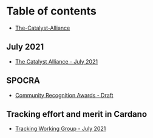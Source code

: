 # Table of contents

* [The-Catalyst-Alliance](README.md)

## July 2021

* [The Catalyst Alliance - July 2021](july-2021/the-catalyst-alliance-july-2021.md)

## SPOCRA

* [Community Recognition Awards - Draft](spocra/community-recognition-awards.md)

## Tracking effort and merit in Cardano

* [Tracking Working Group - July 2021](tracking-effort-and-merit-in-cardano/tracking-working-group-july-2021.md)

